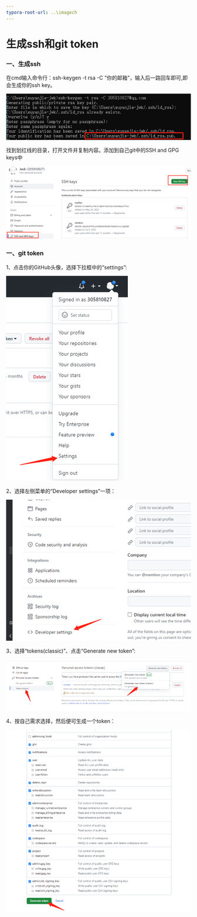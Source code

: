 ```yaml
---
typora-root-url: ..\imagech
---
```


# 生成ssh和git token

### 一、生成ssh

在cmd输入命令行：ssh-keygen -t rsa -C "你的邮箱"，输入后一路回车即可,即会生成你的ssh key。

![image-20230518152049638](../image/生成ssh和git-token/image-20230518152049638.png)

找到划红线的目录，打开文件并复制内容。添加到自己git中的SSH and GPG keys中

![image-20230518152317104](../image/生成ssh和git-token/image-20230518152317104.png)



### 一、git token

1、点击你的GitHub头像，选择下拉框中的“settings”:

![image-20230518153014278](../image/生成ssh和git-token/1684395007878.png)

2、选择左侧菜单的“Developer settings”一项：

![image-20230518153259174](../image/生成ssh和git-token/1684394840187.png)

3、选择“tokens(classic)”、点击“Generate new token”:

![image-20230518154637285](../image/生成ssh和git-token/image-20230518154637285-16843960045041.png)

4、按自己需求选择，然后便可生成一个token：

![image-20230518154842405](../image/生成ssh和git-token/image-20230518154842405-16843961246082.png)